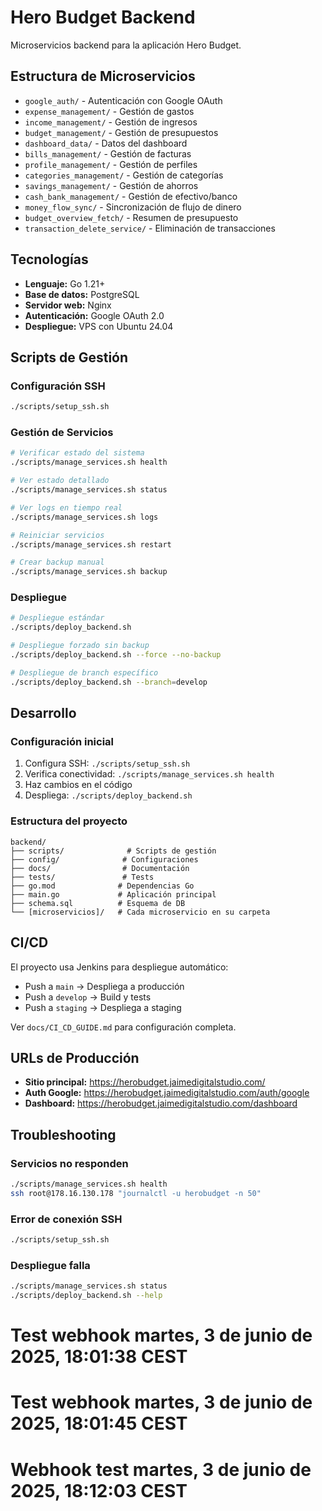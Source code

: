 # Hero Budget Backend

Microservicios backend para la aplicación Hero Budget.

## Estructura de Microservicios

- `google_auth/` - Autenticación con Google OAuth
- `expense_management/` - Gestión de gastos
- `income_management/` - Gestión de ingresos
- `budget_management/` - Gestión de presupuestos
- `dashboard_data/` - Datos del dashboard
- `bills_management/` - Gestión de facturas
- `profile_management/` - Gestión de perfiles
- `categories_management/` - Gestión de categorías
- `savings_management/` - Gestión de ahorros
- `cash_bank_management/` - Gestión de efectivo/banco
- `money_flow_sync/` - Sincronización de flujo de dinero
- `budget_overview_fetch/` - Resumen de presupuesto
- `transaction_delete_service/` - Eliminación de transacciones

## Tecnologías

- **Lenguaje:** Go 1.21+
- **Base de datos:** PostgreSQL
- **Servidor web:** Nginx
- **Autenticación:** Google OAuth 2.0
- **Despliegue:** VPS con Ubuntu 24.04

## Scripts de Gestión

### Configuración SSH
```bash
./scripts/setup_ssh.sh
```

### Gestión de Servicios
```bash
# Verificar estado del sistema
./scripts/manage_services.sh health

# Ver estado detallado
./scripts/manage_services.sh status

# Ver logs en tiempo real
./scripts/manage_services.sh logs

# Reiniciar servicios
./scripts/manage_services.sh restart

# Crear backup manual
./scripts/manage_services.sh backup
```

### Despliegue
```bash
# Despliegue estándar
./scripts/deploy_backend.sh

# Despliegue forzado sin backup
./scripts/deploy_backend.sh --force --no-backup

# Despliegue de branch específico
./scripts/deploy_backend.sh --branch=develop
```

## Desarrollo

### Configuración inicial
1. Configura SSH: `./scripts/setup_ssh.sh`
2. Verifica conectividad: `./scripts/manage_services.sh health`
3. Haz cambios en el código
4. Despliega: `./scripts/deploy_backend.sh`

### Estructura del proyecto
```
backend/
├── scripts/              # Scripts de gestión
├── config/              # Configuraciones
├── docs/                # Documentación
├── tests/               # Tests
├── go.mod              # Dependencias Go
├── main.go             # Aplicación principal
├── schema.sql          # Esquema de DB
└── [microservicios]/   # Cada microservicio en su carpeta
```

## CI/CD

El proyecto usa Jenkins para despliegue automático:
- Push a `main` → Despliega a producción
- Push a `develop` → Build y tests
- Push a `staging` → Despliega a staging

Ver `docs/CI_CD_GUIDE.md` para configuración completa.

## URLs de Producción

- **Sitio principal:** https://herobudget.jaimedigitalstudio.com/
- **Auth Google:** https://herobudget.jaimedigitalstudio.com/auth/google
- **Dashboard:** https://herobudget.jaimedigitalstudio.com/dashboard

## Troubleshooting

### Servicios no responden
```bash
./scripts/manage_services.sh health
ssh root@178.16.130.178 "journalctl -u herobudget -n 50"
```

### Error de conexión SSH
```bash
./scripts/setup_ssh.sh
```

### Despliegue falla
```bash
./scripts/manage_services.sh status
./scripts/deploy_backend.sh --help
```
# Test webhook martes,  3 de junio de 2025, 18:01:38 CEST
# Test webhook martes,  3 de junio de 2025, 18:01:45 CEST
# Webhook test martes,  3 de junio de 2025, 18:12:03 CEST
